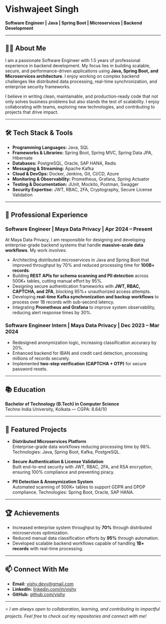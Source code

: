 # Vishwajeet Singh

**Software Engineer | Java | Spring Boot | Microservices | Backend Development**

---

## 👨‍💻 About Me
I am a passionate Software Engineer with 1.5 years of professional experience in backend development. My focus lies in building scalable, secure, and performance-driven applications using **Java, Spring Boot, and Microservices architecture**. I enjoy working on complex backend challenges like distributed data processing, real-time synchronization, and enterprise security frameworks.  

I believe in writing clean, maintainable, and production-ready code that not only solves business problems but also stands the test of scalability. I enjoy collaborating with teams, exploring new technologies, and contributing to projects that drive impact.  

---

## 🛠️ Tech Stack & Tools
- **Programming Languages:** Java, SQL  
- **Frameworks & Libraries:** Spring Boot, Spring MVC, Spring Data JPA, Hibernate  
- **Databases:** PostgreSQL, Oracle, SAP HANA, Redis  
- **Messaging & Streaming:** Apache Kafka  
- **Cloud & DevOps:** Docker, Jenkins, Git, CI/CD, Azure  
- **Monitoring & Observability:** Prometheus, Grafana, Spring Actuator  
- **Testing & Documentation:** JUnit, Mockito, Postman, Swagger  
- **Security Expertise:** JWT, RBAC, 2FA, Cryptography, Secure License Validation  

---

## 🚀 Professional Experience

### Software Engineer | Maya Data Privacy | Apr 2024 – Present  
At Maya Data Privacy, I am responsible for designing and developing enterprise-grade backend systems that handle **massive-scale data workflows**. My work involves:  
- Architecting distributed microservices in Java and Spring Boot that improved throughput by 70% and reduced processing time for **100B+ records**.  
- Building **REST APIs for schema scanning and PII detection** across 500K+ tables, cutting manual effort by 95%.  
- Designing secure authentication frameworks with **JWT, RBAC, CAPTCHA, and 2FA**, blocking 95%+ unauthorized access attempts.  
- Developing **real-time Kafka synchronization and backup workflows** to process over 1B records with sub-second latency.  
- Integrating **Prometheus and Grafana** to improve system observability, reducing alert response times by 30%.  

### Software Engineer Intern | Maya Data Privacy | Dec 2023 – Mar 2024  
- Redesigned anonymization logic, increasing classification accuracy by 20%.  
- Enhanced backend for IBAN and credit card detection, processing millions of records securely.  
- Implemented **two-step verification (CAPTCHA + OTP)** for secure password resets.  

---

## 📚 Education
**Bachelor of Technology (B.Tech) in Computer Science**  
Techno India University, Kolkata — CGPA: 8.64/10  

---

## 📂 Featured Projects
- **Distributed Microservices Platform**  
  Enterprise-grade data workflows reducing processing time by 98%. Technologies: Java, Spring Boot, Kafka, PostgreSQL.  

- **Secure Authentication & License Validation**  
  Built end-to-end security with JWT, RBAC, 2FA, and RSA encryption, ensuring 100% compliance and preventing piracy.  

- **PII Detection & Anonymization System**  
  Automated scanning of 500K+ tables to support GDPR and DPDP compliance. Technologies: Spring Boot, Oracle, SAP HANA.  

---

## 🏆 Achievements
- Increased enterprise system throughput by **70%** through distributed microservices optimization.  
- Reduced manual data classification efforts by **95%** through automation.  
- Developed scalable backend workflows capable of handling **1B+ records** with real-time processing.  

---

## 📫 Connect With Me
- **Email:** vishy.devv@gmail.com  
- **LinkedIn:** [linkedin.com/in/vishy](https://linkedin.com/in/vishy)  
- **GitHub:** [github.com/vishy](https://github.com/vishy)  

---

⭐️ *I am always open to collaboration, learning, and contributing to impactful projects. Feel free to check out my repositories and connect with me!*  

